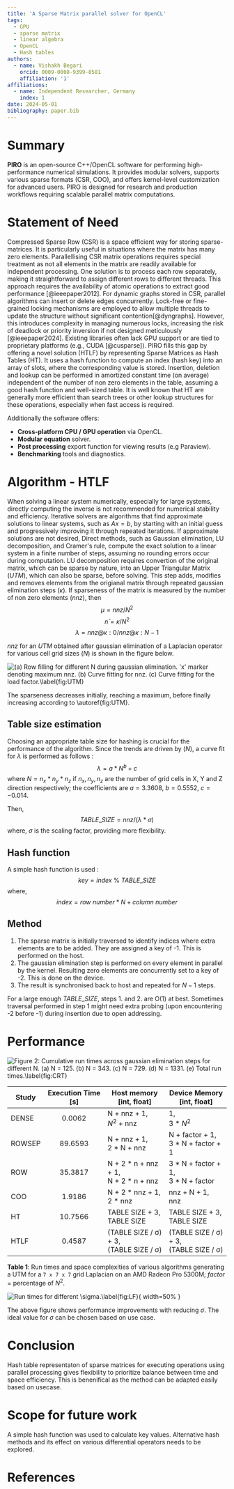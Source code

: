 ```yaml
---
title: 'A Sparse Matrix parallel solver for OpenCL'
tags:
  - GPU
  - sparse matrix
  - linear algebra
  - OpenCL
  - Hash tables
authors:
  - name: Vishakh Begari
    orcid: 0009-0008-9399-8581
    affiliation: '1'
affiliations:
  - name: Independent Researcher, Germany
    index: 1
date: 2024-05-01
bibliography: paper.bib
---
```


# Summary

**PIRO** is an open-source C++/OpenCL software for performing high-performance numerical simulations. It provides modular solvers, supports various sparse formats (CSR, COO), and offers kernel-level customization for advanced users. PIRO is designed for research and production workflows requiring scalable parallel matrix computations.

# Statement of Need
Compressed Sparse Row (CSR) is a space efficient way for storing sparse-matrices. It is particularly useful in situations where the matrix has many zero elements. Parallellising CSR matrix operations requires special treatment as not all elements in the matrix are readily available for independent processing. 
One solution is to process each row separately, making it straightforward to assign different rows to different threads. This approach requires the availability of atomic operations to extract good performance [@ieeepaper2012]. 
For dynamic graphs stored in CSR, parallel algorithms can insert or delete edges concurrently. Lock-free or fine-grained locking mechanisms are employed to allow multiple threads to update the structure without significant contention[@dyngraphs]. However, this introduces complexity in managing numerous locks, increasing the risk of deadlock or priority inversion if not designed meticulously [@ieeepaper2024].
Existing libraries often lack GPU support or are tied to proprietary platforms (e.g., CUDA [@cusparse]). PIRO fills this gap by offering a novel solution (HTLF) by representing Sparse Matrices as Hash Tables (HT). It uses a hash function to compute an index (hash key) into an array of slots, where the corresponding value is stored. Insertion, deletion and lookup can be performed in amortized constant time (on average) independent of the number of non zero elements in the table, assuming a good hash function and  well-sized table. It is well known that HT are generally more efficient than search trees or other lookup structures for these operations, especially when fast access is required.

Additionally the software offers:
- __Cross-platform CPU / GPU operation__ via OpenCL.
- __Modular equation__ solver.
- __Post processing__ export function for viewing results (e.g Paraview).
- __Benchmarking__ tools and diagnostics. 

# Algorithm - HTLF
When solving a linear system numerically, especially for large systems, directly computing the inverse is not recommended for numerical stability and efficiency. Iterative solvers are algorithms that find approximate solutions to linear systems, such as $Ax = b$, by starting with an initial guess and progressively improving it through repeated iterations. If approximate solutions are not desired, Direct methods, such as Gaussian elimination, LU decomposition, and Cramer's rule, compute the exact solution to a linear system in a finite number of steps, assuming no rounding errors occur during computation. 
LU decomposition requires convertion of the original matrix, which can be sparse by nature, into an Upper Triangular Matrix $(UTM)$, which can also be sparse, before solving. This step adds, modifies and removes elements from the origianal matrix through repeated gaussian elimination steps (${\kappa}$). If sparseness of the matrix is measured by the number of non zero elements $(nnz)$, then 
$${\mu} = nnz / N^2 $$
$$ n̄ = {\kappa} / N^2$$
$${\lambda} = nnz @ {\kappa} : 0 / nnz @{\kappa} : N - 1 $$

$nnz$ for an $UTM$ obtained after gaussian elimination of a Laplacian operator for various cell grid sizes $(N)$ is shown in the figure below.

![**(a)** Row filling for different N during gaussian elimination. 'x' marker denoting maximum nnz. **(b)** Curve fitting for nnz. **(c)** Curve fitting for the load factor.\label{fig:UTM}](svg/trends.svg)

The sparseness decreases initially, reaching a maximum, before finally increasing according to \autoref{fig:UTM}.

## Table size estimation
Choosing an appropriate table size for hashing is crucial for the performance of the algorithm. Since the trends are driven by $(N)$, a curve fit for ${\lambda}$ is performed as follows : <br>
$${\lambda} = a * N^b + c$$
where $N = n_x * n_y * n_z$ if $n_x, n_y, n_z$ are the number of grid cells in X, Y and Z direction respectively; the coefficients are $a = 3.3608$, $b = 0.5552$, $c = -0.014$.<br>

Then, 
$$TABLE\_SIZE = nnz / ({\lambda} * {\sigma})$$
where, ${\sigma}$ is the scaling factor, providing more flexibility.

## Hash function
A simple hash function is used : <br> 
$$key = index \ \% \ TABLE\_SIZE$$
where, $$index = row \ number * N + column \ number$$

## Method
1. The sparse matrix is initially traversed to identify indices where extra elements are to be added. They are assigned a key of -1. This is performed on the host.
2. The gaussian elimination step is performed on every element in parallel by the kernel. Resulting zero elements are concurrently set to a key of -2. This is done on the device.
3. The result is synchronised back to host and repeated for $N-1$ steps.

For a large enough $TABLE\_SIZE$, steps 1. and 2. are O(1) at best. Sometimes traversal performed in step 1 might need extra probing (upon encountering -2 before -1) during insertion due to open addressing.

# Performance
![Figure 2: Cumulative run times across gaussian elimination steps for different N. **(a)** N = 125. **(b)** N = 343. **(c)** N = 729. **(d)** N = 1331. **(e)** Total run times.\label{fig:CRT}](svg/execcumulativetime.svg)

| Study            | Execution Time [s] | Host memory<br> [int, float]                  | Device Memory<br> [int, float]            |
|------------------|:--------------------:|--------------------------------------------|-------------------------------------------|
| DENSE            | 0.0062             | N + nnz + 1, <br>$N^2$ + nnz               | 1, <br>3 * $N^2$  |
| ROWSEP           | 89.6593            | N + nnz + 1, <br>2 * N + nnz                  | N + factor + 1, <br>3 * N + factor + 1       |
| ROW              | 35.3817            | N + 2 * n + nnz + 1, <br>N + 2 * n + nnz         | 3 * N + factor + 1, <br>3 * N + factor          |
| COO              | 1.9186             | N + 2 * nnz + 1, <br>2 * nnz                     | nnz + N + 1, <br>nnz                      |
| HT               | 10.7566            | TABLE SIZE + 3, <br>TABLE SIZE             | TABLE SIZE + 3,<br>TABLE SIZE             |
| HTLF             | 0.4587             | (TABLE SIZE / σ) + 3, <br>(TABLE SIZE / σ) | (TABLE SIZE / σ) + 3, <br>(TABLE SIZE / σ)|
**Table 1**: Run times and space complexities of various algorithms generating a UTM for a ```7 x 7 x 7``` grid Laplacian on an AMD Radeon Pro 5300M; $factor$ = percentage of $N^2$.


![Run times for different $\sigma$.\label{fig:LF}](svg/lf.svg){ width=50% }

The above figure shows performance improvements with reducing $\sigma$. The ideal value for $\sigma$ can be chosen based on use case.

# Conclusion
Hash table representaton of sparse matrices for executing operations using parallel processing gives flexibility to prioritize balance between time and space efficiency. This is benenifical as the method can be adapted easily based on usecase.

# Scope for future work
A simple hash function was used to calculate key values. Alternative hash methods and its effect on various differential operators needs to be explored. 

# References
